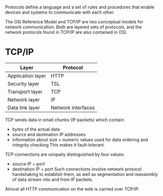 
Protocols define a language and a set of rules and procedures that enable devices and systems to communicate with each other.

The OSI Reference Model and TCP/IP are two conceptual models for network communication. Both are layered sets of protocols, and the network protocols found in TCP/IP are also contained in OSI.

# TCP/IP

Layer | Protocol
----- | --------
Application layer | HTTP
Security layer | TSL
Transport layer | TCP
Network layer | IP
Data link layer | Network interfaces

TCP sends data in small chunks (IP packets) which contain:
* bytes of the actual data
* source and destination IP addresses
* information about size + numeric values used for data ordering and integrity checking
This makes it fault-tolerant.

TCP connections are uniquely distinguished by four values:
* source IP + port
* destination IP + port
Such connections involve network protocol handshaking to establish them, as well as segmentation and reassembly of data stream into and from IP packets.

Almost all HTTP communication on the web is carried over TCP/IP.  

